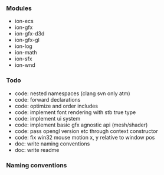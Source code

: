 ### Modules
* ion-ecs
* ion-gfx
* ion-gfx-d3d
* ion-gfx-gl
* ion-log
* ion-math
* ion-sfx
* ion-wnd

### Todo
* code: nested namespaces (clang svn only atm)
* code: forward declarations
* code: optimize and order includes
* code: implement font rendering with stb true type
* code: implement ui system
* code: implement basic gfx agnostic api (mesh/shader)
* code: pass opengl version etc through context constructor
* code: fix win32 mouse motion x, y relative to window pos
* doc: write naming conventions
* doc: write readme

### Naming conventions
